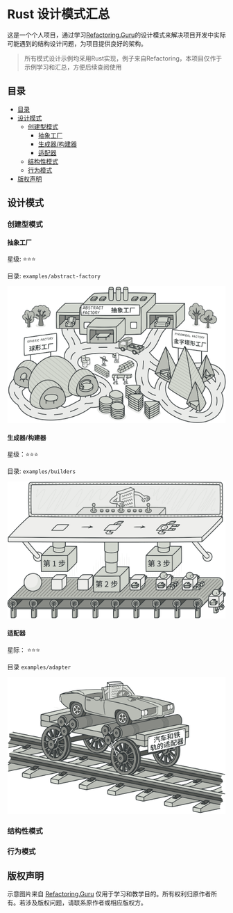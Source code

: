 # Rust 设计模式汇总
这是一个个人项目，通过学习[Refactoring.Guru](refactoringguru.cn)的设计模式来解决项目开发中实际可能遇到的结构设计问题，为项目提供良好的架构。
> 所有模式设计示例均采用Rust实现，例子来自Refactoring，本项目仅作于示例学习和汇总，方便后续查阅使用

## 目录
- [目录](#目录)
- [设计模式](#设计模式)
  - [创建型模式](#创建型模式)
    - [抽象工厂](#抽象工厂)
    - [生成器/构建器](#生成器构建器)
    - [适配器](#适配器)
  - [结构性模式](#结构性模式)
  - [行为模式](#行为模式)
- [版权声明](#版权声明)


## 设计模式
### 创建型模式
#### 抽象工厂
星级: :star::star::star:

目录:  `examples/abstract-factory`

![pic](res/abstract-factory-zh.png)

#### 生成器/构建器
星级：:star::star::star:

目录: `examples/builders`

![pic](res/builder-zh.png)

#### 适配器
星际： :star::star::star:

目录 `examples/adapter`

![pic](res/adapter-zh.png)

### 结构性模式


### 行为模式


## 版权声明
示意图片来自 [Refactoring.Guru](refactoringguru.cn) 仅用于学习和教学目的。所有权利归原作者所有。若涉及版权问题，请联系原作者或相应版权方。
